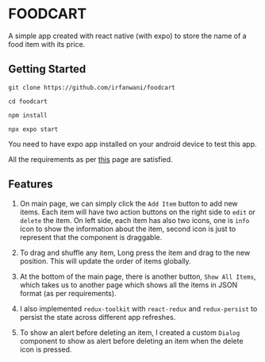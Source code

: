 # FOODCART
A simple app created with react native (with expo) to store the name of a food item with its price.

## Getting Started
```
git clone https://github.com/irfanwani/foodcart

cd foodcart

npm install

npx expo start

```
You need to have expo app installed on your android device to test this app.

All the requirements as per <a href='https://snapdragon-screw-a47.notion.site/React-Native-Challenge-19b8696948d549de84b75122ab8f951e'>this</a> page are satisfied.

## Features
1) On main page, we can simply click the  `Add Item` button to add new items. Each item will have two action buttons on the right side to `edit` or `delete` the item. On left side, each item has also two icons, one is `info` icon to show the information about the item, second icon is just to represent that the component is draggable.

2) To drag and shuffle any item, Long press the item and drag to the new position. This will update the order of items globally.

3) At the bottom of the main page, there is another button, `Show All Items`, which takes us to another page which shows all the items in JSON format (as per requirements).

4) I also implemented `redux-toolkit` with `react-redux` and `redux-persist` to persist the state across different app refreshes.

5) To show an alert before deleting an item, I created a custom `Dialog` component to show as alert before deleting an item when the delete icon is pressed.